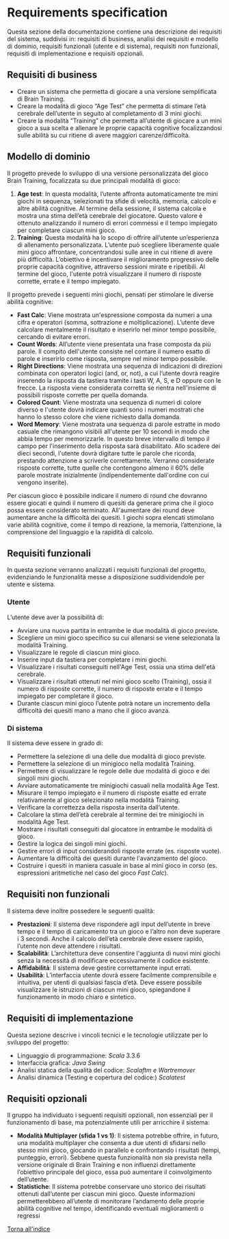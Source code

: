 # Requirements specification 
Questa sezione della documentazione contiene una descrizione dei requisiti del sistema, suddivisi in: requisiti di business, 
analisi dei requisiti e modello di dominio, requisiti funzionali (utente e di sistema), requisiti non funzionali, requisiti 
di implementazione e requisiti opzionali.

## Requisiti di business 
* Creare un sistema che permetta di giocare a una versione semplificata di Brain Training.
* Creare la modalità di gioco “Age Test” che permetta di stimare l’età cerebrale dell’utente in seguito al completamento 
di 3 mini giochi.
* Creare la modalità “Training” che permetta all’utente di giocare a un mini gioco a sua scelta e allenare le proprie 
capacità cognitive focalizzandosi sulle abilità su cui ritiene di avere maggiori carenze/difficoltà.

## Modello di dominio
Il progetto prevede lo sviluppo di una versione personalizzata del gioco Brain Training, focalizzata su due principali 
modalità di gioco:
1. **Age test**: In questa modalità, l’utente affronta automaticamente tre mini giochi in sequenza, selezionati tra sfide
di velocità, memoria, calcolo e altre abilità cognitive.  Al termine della sessione, il sistema calcola e mostra una stima 
dell’età cerebrale del giocatore. Questo valore è ottenuto analizzando il numero di errori commessi e il tempo impiegato 
per completare ciascun mini gioco.
2. **Training**: Questa modalità ha lo scopo di offrire all’utente un’esperienza di allenamento personalizzata. L’utente
può scegliere liberamente quale mini gioco affrontare, concentrandosi sulle aree in cui ritiene di avere più difficoltà. 
L’obiettivo è incentivare il miglioramento progressivo delle proprie capacità cognitive, attraverso sessioni mirate 
e ripetibili. Al termine del gioco, l'utente potrà visualizzare il numero di risposte corrette, errate e il tempo impiegato.

Il progetto prevede i seguenti mini giochi, pensati per stimolare le diverse abilità cognitive:
* **Fast Calc**: Viene mostrata un'espressione composta da numeri a una cifra e operatori (somma, sottrazione e moltiplicazione).
L’utente deve calcolare mentalmente il risultato e inserirlo nel minor tempo possibile, cercando di evitare errori.
* **Count Words**: All’utente viene presentata una frase composta da più parole. Il compito dell'utente consiste nel contare il numero 
esatto di parole e inserirlo come risposta, sempre nel minor tempo possibile.
* **Right Directions**: Viene mostrata una sequenza di indicazioni di direzioni combinata con operatori logici (and, or, not),
a cui l’utente dovrà reagire inserendo la risposta da tastiera tramite i tasti W, A, S, e D oppure con le frecce. La risposta viene considerata 
corretta se rientra nell'insieme di possibili risposte corrette per quella domanda.
* **Colored Count**: Viene mostrata una sequenza di numeri di colore diverso e l'utente dovrà indicare quanti sono i 
numeri mostrati che hanno lo stesso colore che viene richiesto dalla domanda. 
* **Word Memory**: Viene mostrata una sequenza di parole estratte in modo casuale che rimangono visibili all'utente per 
10 secondi in modo che abbia tempo per memorizzarle. In questo breve intervallo di tempo il campo per l'inserimento della
risposta sarà disabilitato. Allo scadere dei dieci secondi, l'utente dovrà digitare tutte le parole che ricorda, prestando 
attenzione a scriverle correttamente. Verranno considerate risposte corrette, tutte quelle che contengono almeno il 60% 
delle parole mostrate inizialmente (indipendentemente dall'ordine con cui vengono inserite). 

Per ciascun gioco è possibile indicare il numero di round che dovranno essere giocati e quindi il numero di quesiti da 
generare prima che il gioco possa essere considerato terminato.
All'aumentare dei round deve aumentare anche la difficoltà dei quesiti. 
I giochi sopra elencati stimolano varie abilità cognitive, come il tempo di reazione, la memoria, l’attenzione, la comprensione 
del linguaggio e la rapidità di calcolo.

## Requisiti funzionali 
In questa sezione verranno analizzati i requisiti funzionali del progetto, evidenziando le funzionalità messe a disposizione suddividendole per utente e sistema.

### Utente
L’utente deve aver la possibilità di:
* Avviare una nuova partita in entrambe le due modalità di gioco previste.
* Scegliere un mini gioco specifico su cui allenarsi se viene selezionata la modalità Training.
* Visualizzare le regole di ciascun mini gioco.
* Inserire input da tastiera per completare i mini giochi.
* Visualizzare i risultati conseguiti nell'Age Test, ossia una stima dell'età cerebrale. 
* Visualizzare i risultati ottenuti nel mini gioco scelto (Training), ossia il numero di risposte corrette, il numero di
risposte errate e il tempo impiegato per completare il gioco.
* Durante ciascun mini gioco l’utente potrà notare un incremento della difficoltà dei quesiti mano a mano che il gioco avanza. 

### Di sistema 
Il sistema deve essere in grado di:
* Permettere la selezione di una delle due modalità di gioco previste.
* Permettere la selezione di un minigioco nella modalità Training.
* Permettere di visualizzare le regole delle due modalità di gioco e dei singoli mini giochi. 
* Avviare automaticamente tre minigiochi casuali nella modalità Age Test.
* Misurare il tempo impiegato e il numero di risposte esatte ed errate relativamente al gioco selezionato nella modalità Training.
* Verificare la correttezza della risposta inserita dall’utente.
* Calcolare la stima dell’età cerebrale al termine dei tre minigiochi in modalità Age Test. 
* Mostrare i risultati conseguiti dal giocatore in entrambe le modalità di gioco.
* Gestire la logica dei singoli mini giochi.
* Gestire errori di input considerandoli risposte errate (es. risposte vuote).
* Aumentare la difficoltà dei quesiti durante l'avanzamento del gioco.
* Costruire i quesiti in maniera casuale in base al mini gioco in corso (es. espressioni aritmetiche nel caso del gioco _Fast Calc_).

## Requisiti non funzionali
Il sistema deve inoltre possedere le seguenti qualità:
* **Prestazioni**: Il sistema deve rispondere agli input dell’utente in breve tempo e il tempo di caricamento tra un 
gioco e l’altro non deve superare i 3 secondi. Anche il calcolo dell’età cerebrale deve essere rapido, l’utente non deve 
attendere i risultati.
* **Scalabilità**: L’architettura deve consentire l'aggiunta di nuovi mini giochi senza la necessità di modificare eccessivamente 
il codice esistente.
* **Affidabilità**: Il sistema deve gestire correttamente input errati.
* **Usabilità**: L’interfaccia utente dovrà essere facilmente comprensibile e intuitiva, per utenti di qualsiasi fascia d’età. 
Deve essere possibile visualizzare le istruzioni di ciascun mini gioco, spiegandone il funzionamento in modo chiaro e sintetico.

## Requisiti di implementazione
Questa sezione descrive i vincoli tecnici e le tecnologie utilizzate per lo sviluppo del progetto:
* Linguaggio di programmazione: _Scala_ 3.3.6
* Interfaccia grafica: _Java Swing_
* Analisi statica della qualità del codice: _Scalaftm e Wartremover_
* Analisi dinamica (Testing e copertura del codice:) _Scalatest_ 

## Requisiti opzionali 
Il gruppo ha individuato i seguenti requisiti opzionali, non essenziali per il funzionamento di base, ma potenzialmente 
utili per arricchire il sistema:
* **Modalità Multiplayer (sfida 1 vs 1)**:  Il sistema potrebbe offrire, in futuro, una modalità multiplayer che consenta 
a due utenti di sfidarsi nello stesso mini gioco, giocando in parallelo e confrontando i risultati (tempi, punteggio, errori). 
Sebbene questa funzionalità non sia prevista nella versione originale di Brain Training e non influenzi direttamente l’obiettivo 
principale del gioco, essa può aumentare il coinvolgimento dell’utente.
* **Statistiche**: Il sistema potrebbe conservare uno storico dei risultati ottenuti dall’utente per ciascun mini gioco. 
Queste informazioni permetterebbero all’utente di monitorare l’andamento delle proprie abilità cognitive nel tempo, 
identificando eventuali miglioramenti o regressi

[Torna all'indice](index.md)